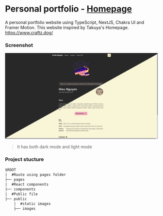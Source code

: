 # Personal portfolio - [Homepage](https://portfolio-eight-ivory.vercel.app/?fbclid=IwAR37iWSISu7pQtldUxY9ksmiim3R6yKqxF4N18g2P1i3dE9y1rEkW_JR29g)

A personal portfolio website using TypeScript, NextJS, Chakra UI and Framer Motion.
This website inspired by Takuya's Homepage. https://www.craftz.dog/

### Screenshot

![porfolio screenshot](https://github.com/bearbb/portfolio/blob/main/public/images/portfolio.png?raw=true)

> It has both dark mode and light mode

### Project stucture

```
$ROOT
|  #Route using pages folder
├── pages
|  #React components
├── components
|  #Public file
├── public
    |  #static images
    ├── images
```
